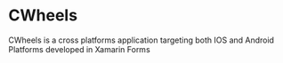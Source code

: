 # CWheels
CWheels is a cross platforms application targeting both IOS and Android Platforms developed in Xamarin Forms
